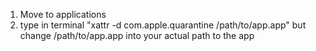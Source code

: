 1. Move to applications
2. type in terminal "xattr -d com.apple.quarantine /path/to/app.app"
but change /path/to/app.app into your actual path to the app
